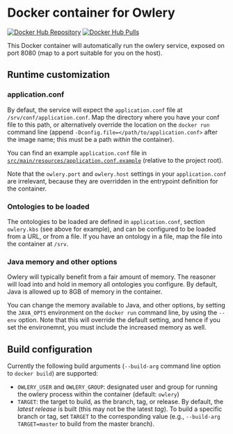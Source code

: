 # Docker container for Owlery

[![Docker Hub Repository](https://img.shields.io/docker/automated/phenoscape/owlery.svg)](https://hub.docker.com/r/phenoscape/owlery/) [![Docker Hub Pulls](https://img.shields.io/docker/pulls/phenoscape/owlery.svg)](https://hub.docker.com/r/phenoscape/owlery/)

This Docker container will automatically run the owlery service, exposed on
port 8080 (map to a port suitable for you on the host).

## Runtime customization

### application.conf
By defaut, the service will expect the `application.conf` file at `/srv/conf/application.conf`. Map the directory where you have your conf file to this path, or alternatively override the location on the `docker run` command line (append `-Dconfig.file=</path/to/application.conf>` after the image name; this must be a path _within_ the container).

You can find an example `application.conf` file in [`src/main/resources/application.conf.example`](../src/main/resources/application.conf.example) (relative to the project root).

Note that the `owlery.port` and `owlery.host` settings in your `application.conf` are irrelevant, because they are overridden in the entrypoint definition for the container.

### Ontologies to be loaded
The ontologies to be loaded are defined in `application.conf`, section `owlery.kbs` (see above for example), and can be configured to be loaded from a URL, or from a file. If you have an ontology in a file, map the file into the container at `/srv`.

### Java memory and other options
Owlery will typically benefit from a fair amount of memory. The reasoner will load into and hold in memory all ontologies you configure. By default, Java is allowed up to 8GB of memory in the container.

You can change the memory available to Java, and other options, by setting the `JAVA_OPTS` environment on the `docker run` command line, by using the `--env` option. Note that this will override the default setting, and hence if you set the environemnt, you must include the increased memory as well.

## Build configuration

Currently the following build arguments (`--build-arg` command line option to `docker build`) are supported:

* `OWLERY_USER` and `OWLERY_GROUP`: designated user and group for running
  the owlery process within the container (default: `owlery`)
* `TARGET`: the target to build, as the branch, tag, or release. By default,
  the _latest release_ is built (this may not be the latest _tag_). To build
  a specific branch or tag, set `TARGET` to the corresponding value (e.g.,
  `--build-arg TARGET=master` to build from the master branch).

